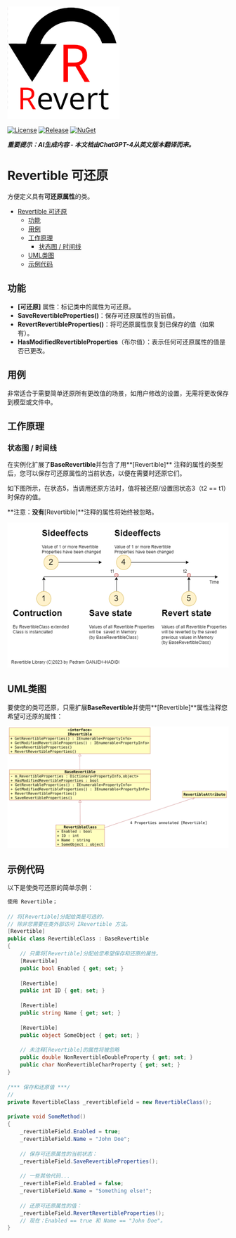 ![State Diagram](https://raw.githubusercontent.com/pediRAM/Revertible/main/Documentation/icon.png)

[![License](https://img.shields.io/badge/License-MIT-green.svg)](LICENSE)
[![Release](https://img.shields.io/github/release/pediRAM/Revertible.svg?sort=semver)](https://github.com/pediRAM/Revertible/releases)
[![NuGet](https://img.shields.io/nuget/v/Revertible)](https://www.nuget.org/packages/Revertible)

***重要提示：AI生成内容 - 本文档由ChatGPT-4从英文版本翻译而来。***

# Revertible 可还原
方便定义具有**可还原属性**的类。

- [Revertible 可还原](#revertible-可还原)
  - [功能](#功能)
  - [用例](#用例)
  - [工作原理](#工作原理)
    - [状态图 / 时间线](#状态图--时间线)
  - [UML类图](#uml类图)
  - [示例代码](#示例代码)

## 功能
- **[可还原]** 属性：标记类中的属性为可还原。
- **SaveRevertibleProperties()**：保存可还原属性的当前值。
- **RevertRevertibleProperties()**：将可还原属性恢复到已保存的值（如果有）。
- **HasModifiedRevertibleProperties**（布尔值）：表示任何可还原属性的值是否已更改。

## 用例
非常适合于需要简单还原所有更改值的场景，如用户修改的设置，无需将更改保存到模型或文件中。

## 工作原理
### 状态图 / 时间线
在实例化扩展了**BaseRevertible**并包含了用**[Revertible]** 注释的属性的类型后，您可以保存可还原属性的当前状态，以便在需要时还原它们。

如下图所示，在状态5，当调用还原方法时，值将被还原/设置回状态3（t2 == t1）时保存的值。

**注意：**没有**[Revertible]**注释的属性将始终被忽略。

![状态图](https://raw.githubusercontent.com/pediRAM/Revertible/main/Documentation/Timeline.drawio.png)

## UML类图
要使您的类可还原，只需扩展**BaseRevertible**并使用**[Revertible]**属性注释您希望可还原的属性：

![UML类图](https://raw.githubusercontent.com/pediRAM/Revertible/main/Documentation/Klassendiagramm.png)

## 示例代码
以下是使类可还原的简单示例：
```cs
使用 Revertible；

// 将[Revertible]分配给类是可选的，
// 除非您需要在类外部访问 IRevertible 方法。
[Revertible]
public class RevertibleClass : BaseRevertible
{
    // 只需将[Revertible]分配给您希望保存和还原的属性。
    [Revertible]
    public bool Enabled { get; set; }

    [Revertible]
    public int ID { get; set; }

    [Revertible]
    public string Name { get; set; }

    [Revertible]
    public object SomeObject { get; set; }

    // 未注释[Revertible]的属性将被忽略
    public double NonRevertibleDoubleProperty { get; set; }
    public char NonRevertibleCharProperty { get; set; }
}

/*** 保存和还原值 ***/
// 
private RevertibleClass _revertibleField = new RevertibleClass();

private void SomeMethod()
{
    _revertibleField.Enabled = true;
    _revertibleField.Name = "John Doe";

    // 保存可还原属性的当前状态：
    _revertibleField.SaveRevertibleProperties();

    // 一些其他代码...
    _revertibleField.Enabled = false;
    _revertibleField.Name = "Something else!";

    // 还原可还原属性的值：
    _revertibleField.RevertRevertibleProperties();
    // 现在：Enabled == true 和 Name == "John Doe"。
}
```
